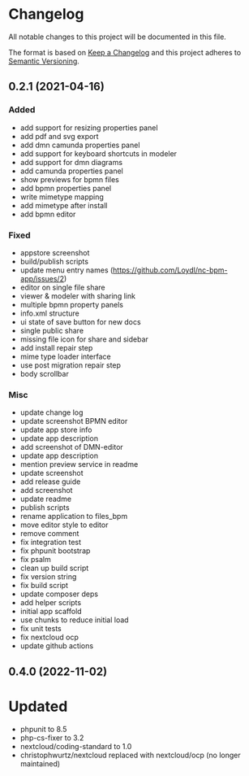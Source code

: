 # Changelog
All notable changes to this project will be documented in this file.

The format is based on [Keep a Changelog](http://keepachangelog.com/en/1.0.0/)
and this project adheres to [Semantic Versioning](http://semver.org/spec/v2.0.0.html).

## 0.2.1 (2021-04-16)
### Added
- add support for resizing properties panel
- add pdf and svg export
- add dmn camunda properties panel
- add support for keyboard shortcuts in modeler
- add support for dmn diagrams
- add camunda properties panel
- show previews for bpmn files
- add bpmn properties panel
- write mimetype mapping
- add mimetype after install
- add bpmn editor

### Fixed
- appstore screenshot
- build/publish scripts
- update menu entry names (https://github.com/Loydl/nc-bpm-app/issues/2)
- editor on single file share
- viewer & modeler with sharing link
- multiple bpmn property panels
- info.xml structure
- ui state of save button for new docs
- single public share
- missing file icon for share and sidebar
- add install repair step
- mime type loader interface
- use post migration repair step
- body scrollbar

### Misc
- update change log
- update screenshot BPMN editor
- update app store info
- update app description
- add screenshot of DMN-editor
- update app description
- mention preview service in readme
- update screenshot
- add release guide
- add screenshot
- update readme
- publish scripts
- rename application to files_bpm
- move editor style to editor
- remove comment
- fix integration test
- fix phpunit bootstrap
- fix psalm
- clean up build script
- fix version string
- fix build script
- update composer deps
- add helper scripts
- initial app scaffold
- use chunks to reduce initial load
- fix unit tests
- fix nextcloud ocp
- update github actions

## 0.4.0 (2022-11-02)
# Updated
- phpunit to 8.5
- php-cs-fixer to 3.2
- nextcloud/coding-standard to 1.0
- christophwurtz/nextcloud replaced with nextcloud/ocp (no longer maintained)
